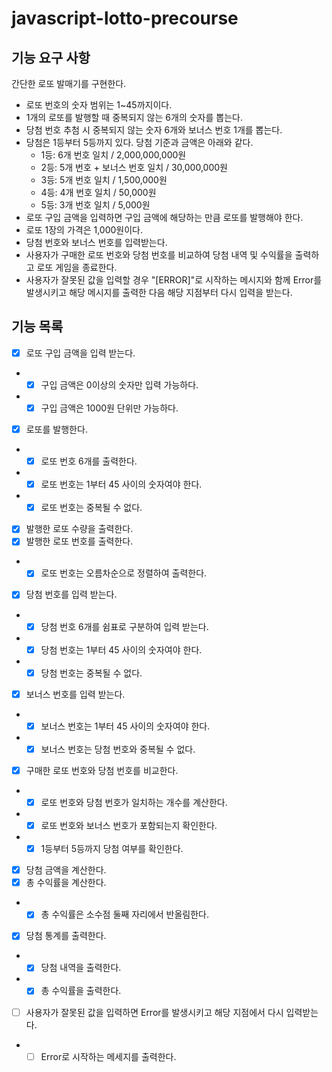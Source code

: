 # javascript-lotto-precourse

## 기능 요구 사항

간단한 로또 발매기를 구현한다.

- 로또 번호의 숫자 범위는 1~45까지이다.
- 1개의 로또를 발행할 때 중복되지 않는 6개의 숫자를 뽑는다.
- 당첨 번호 추첨 시 중복되지 않는 숫자 6개와 보너스 번호 1개를 뽑는다.
- 당첨은 1등부터 5등까지 있다. 당첨 기준과 금액은 아래와 같다.
  - 1등: 6개 번호 일치 / 2,000,000,000원
  - 2등: 5개 번호 + 보너스 번호 일치 / 30,000,000원
  - 3등: 5개 번호 일치 / 1,500,000원
  - 4등: 4개 번호 일치 / 50,000원
  - 5등: 3개 번호 일치 / 5,000원
- 로또 구입 금액을 입력하면 구입 금액에 해당하는 만큼 로또를 발행해야 한다.
- 로또 1장의 가격은 1,000원이다.
- 당첨 번호와 보너스 번호를 입력받는다.
- 사용자가 구매한 로또 번호와 당첨 번호를 비교하여 당첨 내역 및 수익률을 출력하고 로또 게임을 종료한다.
- 사용자가 잘못된 값을 입력할 경우 "[ERROR]"로 시작하는 메시지와 함께 Error를 발생시키고 해당 메시지를 출력한 다음 해당 지점부터 다시 입력을 받는다.

## 기능 목록

- [x] 로또 구입 금액을 입력 받는다.
- - [x] 구입 금액은 0이상의 숫자만 입력 가능하다.
- - [x] 구입 금액은 1000원 단위만 가능하다.

- [x] 로또를 발행한다.
- - [x] 로또 번호 6개를 출력한다.
- - [x] 로또 번호는 1부터 45 사이의 숫자여야 한다.
- - [x] 로또 번호는 중복될 수 없다.

- [x] 발행한 로또 수량을 출력한다.
- [x] 발행한 로또 번호를 출력한다.
- - [x] 로또 번호는 오름차순으로 정렬하여 출력한다.

- [x] 당첨 번호를 입력 받는다.
- - [x] 당첨 번호 6개를 쉼표로 구분하여 입력 받는다.
- - [x] 당첨 번호는 1부터 45 사이의 숫자여야 한다.
- - [x] 당첨 번호는 중복될 수 없다.

- [x] 보너스 번호를 입력 받는다.
- - [x] 보너스 번호는 1부터 45 사이의 숫자여야 한다.
- - [x] 보너스 번호는 당첨 번호와 중복될 수 없다.

- [x] 구매한 로또 번호와 당첨 번호를 비교한다.
- - [x] 로또 번호와 당첨 번호가 일치하는 개수를 계산한다.
- - [x] 로또 번호와 보너스 번호가 포함되는지 확인한다.
- - [x] 1등부터 5등까지 당첨 여부를 확인한다.

- [x] 당첨 금액을 계산한다.
- [x] 총 수익률을 계산한다.
- - [x] 총 수익률은 소수점 둘째 자리에서 반올림한다.

- [x] 당첨 통계를 출력한다.
- - [x] 당첨 내역을 출력한다.
- - [x] 총 수익률을 출력한다.

- [ ] 사용자가 잘못된 값을 입력하면 Error를 발생시키고 해당 지점에서 다시 입력받는다.
- - [ ] Error로 시작하는 메세지를 출력한다.
